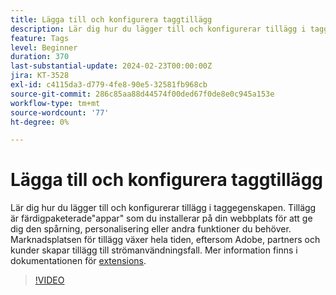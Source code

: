 ```yaml
---
title: Lägga till och konfigurera taggtillägg
description: Lär dig hur du lägger till och konfigurerar tillägg i taggegenskapen.
feature: Tags
level: Beginner
duration: 370
last-substantial-update: 2024-02-23T00:00:00Z
jira: KT-3528
exl-id: c4115da3-d779-4fe8-90e5-32581fb968cb
source-git-commit: 286c85aa88d44574f00ded67f0de8e0c945a153e
workflow-type: tm+mt
source-wordcount: '77'
ht-degree: 0%

---
```


# Lägga till och konfigurera taggtillägg

Lär dig hur du lägger till och konfigurerar tillägg i taggegenskapen. Tillägg är färdigpaketerade&quot;appar&quot; som du installerar på din webbplats för att ge dig den spårning, personalisering eller andra funktioner du behöver. Marknadsplatsen för tillägg växer hela tiden, eftersom Adobe, partners och kunder skapar tillägg till strömanvändningsfall. Mer information finns i dokumentationen för [extensions](https://experienceleague.adobe.com/docs/experience-platform/tags/ui/extensions/overview.html?lang=sv-SE).

>[!VIDEO](https://video.tv.adobe.com/v/3428590/?learn=on&enablevpops&captions=swe)
